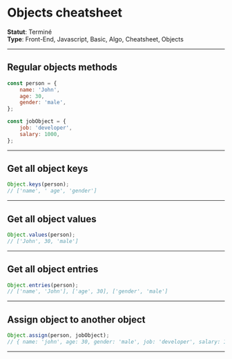 # Objects cheatsheet

**Statut**: Terminé  
**Type**: Front-End, Javascript, Basic, Algo, Cheatsheet, Objects

___

## Regular objects methods

```javascript
const person = {
    name: 'John',
    age: 30,
    gender: 'male',
};

const jobObject = {
    job: 'developer',
    salary: 1000,
};
```

___

## **Get all object keys**

```javascript
Object.keys(person);
// ['name', ' age', 'gender']
```
___


## **Get all object values**

```javascript
Object.values(person);
// ['John', 30, 'male']
```

___

## **Get all object entries**

```javascript
Object.entries(person);
// ['name', 'John'], ['age', 30], ['gender', 'male']
```

___

## **Assign object to another object**

```javascript
Object.assign(person, jobObject);
// { name: 'john', age: 30, gender: 'male', job: 'developer', salary: 1000 }
```

___

